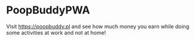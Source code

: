 # PoopBuddyPWA
Visit https://poopbuddy.pl and see how much money you earn while doing some activities at work and not at home!
